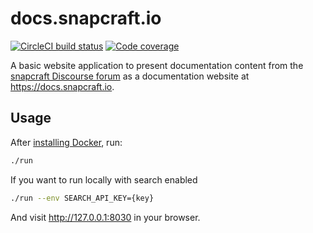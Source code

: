 # docs.snapcraft.io

[![CircleCI build status](https://circleci.com/gh/canonical-websites/docs.snapcraft.io.svg?style=shield)][circleci] [![Code coverage](https://codecov.io/gh/canonical-websites/docs.snapcraft.io/branch/master/graph/badge.svg)][codecov]

A basic website application to present documentation content from the [snapcraft Discourse forum](https://forum.snapcraft.io/c/doc) as a documentation website at https://docs.snapcraft.io.

## Usage

After [installing Docker](https://docs.docker.com/install/), run:

``` bash
./run
```

If you want to run locally with search enabled

``` bash
./run --env SEARCH_API_KEY={key}
```

And visit http://127.0.0.1:8030 in your browser.

[circleci]: https://circleci.com/gh/canonical-webteam/docs.snapcraft.io "CircleCI build status"
[codecov]: https://codecov.io/gh/canonical-webteam/docs.snapcraft.io "Code coverage"
